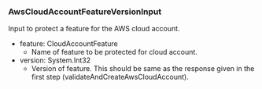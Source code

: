 ### AwsCloudAccountFeatureVersionInput
Input to protect a feature for the AWS cloud account.

- feature: CloudAccountFeature
  - Name of feature to be protected for cloud account.
- version: System.Int32
  - Version of feature. This should be same as the response given in the first step (validateAndCreateAwsCloudAccount).
